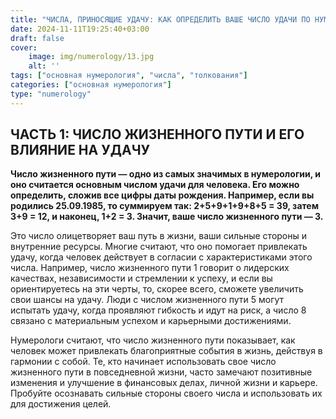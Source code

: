 ```yaml
---
title: "ЧИСЛА, ПРИНОСЯЩИЕ УДАЧУ: КАК ОПРЕДЕЛИТЬ ВАШЕ ЧИСЛО УДАЧИ ПО НУМЕРОЛОГИИ. ЧАСТЬ 3"
date: 2024-11-11T19:25:40+03:00
draft: false
cover:
    image: img/numerology/13.jpg
    alt: ''
tags: ["основная нумерология", "числа", "толкования"]
categories: ["основная нумерология"]
type: "numerology"
---
```


## ЧАСТЬ 1: ЧИСЛО ЖИЗНЕННОГО ПУТИ И ЕГО ВЛИЯНИЕ НА УДАЧУ
**Число жизненного пути — одно из самых значимых в нумерологии, и оно считается основным числом удачи для человека. Его можно определить, сложив все цифры даты рождения. Например, если вы родились 25.09.1985, то суммируем так: 2+5+9+1+9+8+5 = 39, затем 3+9 = 12, и наконец, 1+2 = 3. Значит, ваше число жизненного пути — 3.**

Это число олицетворяет ваш путь в жизни, ваши сильные стороны и внутренние ресурсы. Многие считают, что оно помогает привлекать удачу, когда человек действует в согласии с характеристиками этого числа. Например, число жизненного пути 1 говорит о лидерских качествах, независимости и стремлении к успеху, и если вы ориентируетесь на эти черты, то, скорее всего, сможете увеличить свои шансы на удачу. Люди с числом жизненного пути 5 могут испытать удачу, когда проявляют гибкость и идут на риск, а число 8 связано с материальным успехом и карьерными достижениями.

Нумерологи считают, что число жизненного пути показывает, как человек может привлекать благоприятные события в жизнь, действуя в гармонии с собой. Те, кто начинает использовать свое число жизненного пути в повседневной жизни, часто замечают позитивные изменения и улучшение в финансовых делах, личной жизни и карьере. Пробуйте осознавать сильные стороны своего числа и использовать их для достижения целей.

